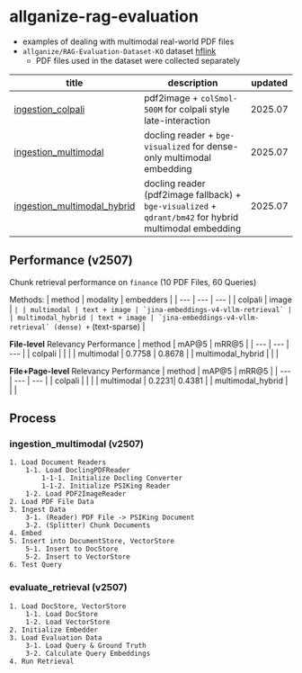 # allganize-rag-evaluation
* examples of dealing with multimodal real-world PDF files
* `allganize/RAG-Evaluation-Dataset-KO` dataset [hflink](https://huggingface.co/datasets/allganize/RAG-Evaluation-Dataset-KO)
    * PDF files used in the dataset were collected separately

| title | description | updated |
| --- | --- | --- |
| [ingestion_colpali](./ingestion_colpali_v2507.ipynb) | pdf2image + `colSmol-500M` for colpali style late-interaction | 2025.07 |
| [ingestion_multimodal](./ingestion_multimodal_v2507.ipynb) | docling reader + `bge-visualized` for dense-only multimodal embedding | 2025.07 |
| [ingestion_multimodal_hybrid](./ingestion_multimodal_hybrid_v2507.ipynb) | docling reader (pdf2image fallback) + `bge-visualized` + `qdrant/bm42` for hybrid multimodal embedding | 2025.07 |

## Performance (v2507)
Chunk retrieval performance on `finance` (10 PDF Files, 60 Queries)

Methods:
| method | modality | embedders |
| --- | --- | --- |
| colpali | image | `` |
| multimodal | text + image | `jina-embeddings-v4-vllm-retrieval` |
| multimodal_hybrid | text + image | `jina-embeddings-v4-vllm-retrieval` (dense) + `` (text-sparse) |



**File-level** Relevancy Performance 
| method | mAP@5 | mRR@5 |
| --- | --- | --- |
| colpali | | |
| multimodal | 0.7758 | 0.8678 |
| multimodal_hybrid | | |


**File+Page-level** Relevancy Performance
| method | mAP@5 | mRR@5 |
| --- | --- | --- |
| colpali | | |
| multimodal | 0.2231| 0.4381 |
| multimodal_hybrid | | |

## Process
### ingestion_multimodal (v2507)
```
1. Load Document Readers
    1-1. Load DoclingPDFReader
        1-1-1. Initialize Docling Converter
        1-1-2. Initialize PSIKing Reader
    1-2. Load PDF2ImageReader
2. Load PDF File Data
3. Ingest Data
    3-1. (Reader) PDF File -> PSIKing Document
    3-2. (Splitter) Chunk Documents
4. Embed
5. Insert into DocumentStore, VectorStore
    5-1. Insert to DocStore
    5-2. Insert to VectorStore
6. Test Query
```

### evaluate_retrieval (v2507)
```
1. Load DocStore, VectorStore
    1-1. Load DocStore
    1-2. Load VectorStore
2. Initialize Embedder
3. Load Evaluation Data
    3-1. Load Query & Ground Truth
    3-2. Calculate Query Embeddings
4. Run Retrieval
```
